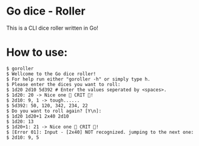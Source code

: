 # Go dice - Roller

This is a CLI dice roller written in Go!

# How to use:

```
$ goroller
$ Wellcome to the Go dice roller!
$ For help run either "goroller -h" or simply type h.
$ Please enter the dices you want to roll:
$ 1d20 2d10 5d392 # Enter the values seperated by <spaces>.
$ 1d20: 20 -> Nice one 🌟 CRIT 🌟!
$ 2d10: 9, 1 -> tough......
$ 5d392: 50, 120, 342, 234, 22
$ Do you want to roll again? [Y\n]: 
$ 1d20 1d20+1 2x40 2d10
$ 1d20: 13
$ 1d20+1: 21 -> Nice one 🌟 CRIT 🌟!
$ [Error 01]: Input - [2x40] NOT recognized. jumping to the next one:
$ 2d10: 9, 5
```

